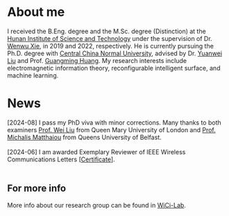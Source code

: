 About me
======

I received the B.Eng. degree and the M.Sc. degree (Distinction) at the [Hunan Institute of Science and Technology](https://mmistakes.github.io/minimal-mistakes/) under the supervision of Dr. [Wenwu Xie](https://mmistakes.github.io/minimal-mistakes/), in 2019 and 2022, respectively. He is currently pursuing the Ph.D. degree with [Central China Normal University](https://mmistakes.github.io/minimal-mistakes/), advised by Dr. [Yuanwei Liu](https://mmistakes.github.io/minimal-mistakes/)  and Prof. [Guangming Huang](https://mmistakes.github.io/minimal-mistakes/). My research interests include electromagnetic information theory, reconfigurable intelligent surface, and machine learning.

News
======
[2024-08] I pass my PhD viva with minor corrections. Many thanks to both examiners <a href="https://sites.google.com/site/liuweipage">Prof. Wei Liu</a> from Queen Mary University of London and <a href="https://sites.google.com/site/micmatthaiou/home">Prof. Michalis Matthaiou</a> from Queens University of Belfast.
        <br>
        <br>
        [2024-06] I am awarded Exemplary Reviewer of IEEE Wireless Communications Letters [<a href="./homepage_files/WCL_2023_Exemplary_Reviewer.pdf">Certificate</a>].
        <br>
        <br>

For more info
------
More info about our research group can be found in [WiCi-Lab](https://academicpages.github.io/markdown/). 
